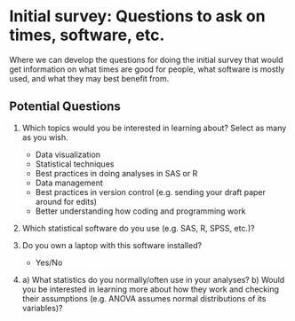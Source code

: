 # Initial survey: Questions to ask on times, software, etc. #

Where we can develop the questions for doing the initial survey that
would get information on what times are good for people, what software
is mostly used, and what they may best benefit from.

## Potential Questions ##

1. Which topics would you be interested in learning about? Select as
   many as you wish.
    * Data visualization
    * Statistical techniques
    * Best practices in doing analyses in SAS or R
    * Data management
    * Best practices in version control (e.g. sending your draft
      paper around for edits)
    * Better understanding how coding and programming work

2. Which statistical software do you use (e.g. SAS, R, SPSS, etc.)?

3. Do you own a laptop with this software installed?
    * Yes/No

4. a) What statistics do you normally/often use in your analyses? b)
   Would you be interested in learning more about how they work and
   checking their assumptions (e.g. ANOVA assumes normal distributions
   of its variables)?
